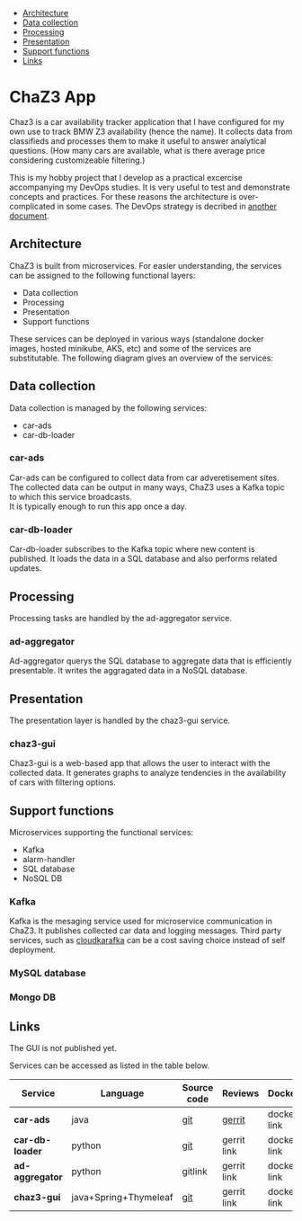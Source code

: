 <!-- TOC start (generated with https://github.com/derlin/bitdowntoc) -->

- [Architecture](#architecture)
- [Data collection](#data-collection)
- [Processing](#processing)
- [Presentation](#presentation)
- [Support functions](#support-functions)
- [Links](#links)

<!-- TOC end -->
# ChaZ3 App

Chaz3 is a car availability tracker application that I have configured for my own use to track BMW Z3 availability (hence the name). It collects data from classifieds and processes them to make it useful to answer analytical questions. (How many cars are available, what is there average price considering customizeable filtering.)

This is my hobby project that I develop as a practical excercise accompanying my DevOps studies. It is very useful to test and demonstrate concepts and practices. For these reasons the architecture is over-complicated in some cases. The DevOps strategy is decribed in [another document](devops_strategy.md).

## Architecture
ChaZ3 is built from microservices. For easier understanding, the services can be assigned to the following functional layers:

 * Data collection
 * Processing
 * Presentation
 * Support functions

These services can be deployed in various ways (standalone docker images, hosted minikube, AKS, etc) and some of the services are substitutable.
The following diagram gives an overview of the services:

 
## Data collection
Data collection is managed by the following services:
 * car-ads
 * car-db-loader

### car-ads
Car-ads can be configured to collect data from car adveretisement sites. The collected data can be output in many ways, ChaZ3 uses a Kafka topic to which this service broadcasts.  
It is typically enough to run this app once a day.

### car-db-loader
Car-db-loader subscribes to the Kafka topic where new content is published. It loads the data in a SQL database and also performs related updates.

## Processing
Processing tasks are handled by the ad-aggregator service.

### ad-aggregator
Ad-aggregator querys the SQL database to aggregate data that is efficiently presentable. It writes the aggragated data in a NoSQL database.

## Presentation
The presentation layer is handled by the chaz3-gui service.

### chaz3-gui
Chaz3-gui is a web-based app that allows the user to interact with the collected data. It generates graphs to analyze tendencies in the availability of cars with filtering options.

## Support functions
Microservices supporting the functional services:
 * Kafka
 * alarm-handler
 * SQL database
 * NoSQL DB

### Kafka
Kafka is the mesaging service used for microservice communication in ChaZ3. It publishes collected car data and logging messages. Third party services, such as [cloudkarafka](https://www.cloudkarafka.com/) can be a cost saving choice instead of self deployment.

### MySQL database

### Mongo DB

## Links

The GUI is not published yet.

Services can be accessed as listed in the table below.

Service | Language | Source code | Reviews | Docker | Helm
-|-|-|-|-|-
**car-ads** | java | [git](https://github.com/szegheomarci/car-ads) | [gerrit](https://review.gerrithub.io/q/project:szegheomarci/car-ads) | docker link | helm link
**car-db-loader** | python |  [git](https://github.com/szegheomarci/db-loader) | gerrit link | docker link | helm link
**ad-aggregator** | python | gitlink | gerrit link | docker link | helm link
**chaz3-gui** | java+Spring+Thymeleaf | [git](https://github.com/szegheomarci/chaz3-gui) | gerrit link | docker link | helm link
  
